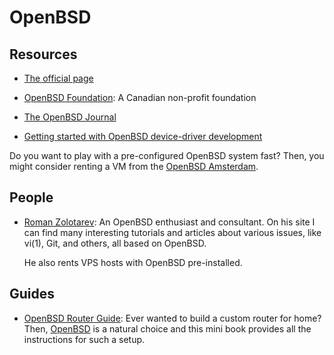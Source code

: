 OpenBSD
=======

## Resources

 - [The official page][openbsd]
 - [OpenBSD Foundation](https://www.openbsdfoundation.org):
   A Canadian non-profit foundation
 - [The OpenBSD Journal](http://undeadly.org/)

 - [Getting started with OpenBSD device-driver development](https://www.openbsd.org/papers/eurobsdcon2017-device-drivers.pdf)

Do you want to play with a pre-configured OpenBSD system fast?
Then, you might consider renting a VM from the [OpenBSD Amsterdam](https://openbsd.amsterdam/).


## People

 - [Roman Zolotarev](https://www.romanzolotarev.com/):
   An OpenBSD enthusiast and consultant.  On his site I can find many
   interesting tutorials and articles about various issues, like vi(1), Git, and
   others, all based on OpenBSD.

   He also rents VPS hosts with OpenBSD pre-installed.


## Guides ##

 * [OpenBSD Router Guide](https://openbsdrouterguide.net/):
   Ever wanted to build a custom router for home?  Then, [OpenBSD][openbsd] is a
   natural choice and this mini book provides all the instructions for such a
   setup.


[openbsd]:		http://www.openbsd.org/
